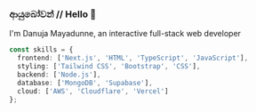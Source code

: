 ### ආයුබෝවන් // Hello 👋

I'm Danuja Mayadunne, an interactive full-stack web developer

```typescript
const skills = {
  frontend: ['Next.js', 'HTML', 'TypeScript', 'JavaScript'],
  styling: ['Tailwind CSS', 'Bootstrap', 'CSS'],
  backend: ['Node.js'],
  database: ['MongoDB', 'Supabase'],
  cloud: ['AWS', 'Cloudflare', 'Vercel']
};
